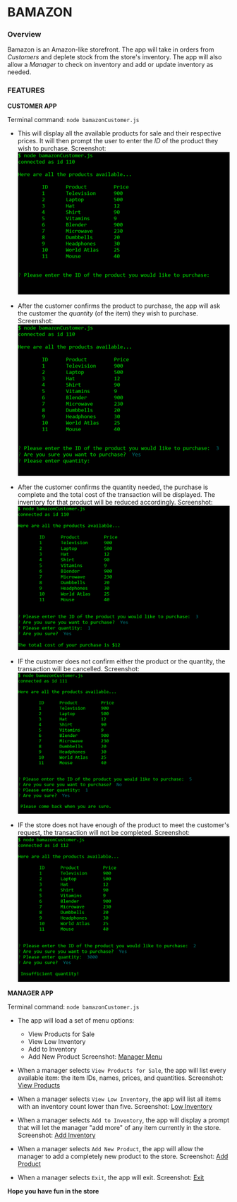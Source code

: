 # BAMAZON

### Overview

Bamazon is an Amazon-like storefront. The app will take in orders from _Customers_ and deplete stock from the store's inventory. The app will also allow a _Manager_ to check on inventory and add or update inventory as needed.

### FEATURES

**CUSTOMER APP**

Terminal command: `node bamazonCustomer.js`

* This will display all the available products for sale and their respective prices. It will then prompt the user to enter the _ID_ of the product they wish to purchase.
Screenshot:    ![View all products](/Images/customer_productView.PNG)

* After the customer confirms the product to purchase, the app will ask the customer the _quantity_ (of the item) they wish to purchase.
Screenshot:    ![Prompt for quantiy](Images/customer_quantityView.PNG)

* After the customer confirms the quantity needed, the purchase is complete and the total cost of the transaction will be displayed. The inventory for that product will be reduced accordingly.
Screenshot:    ![Purchase confirmed](Images\customer_purchasedView.PNG)

* IF the customer does not confirm either the product or the quantity, the transaction will be cancelled.
Screenshot:    ![Purchase not confirmed](Images\customer_noConfirmationView.PNG)

* IF the store does not have enough of the product to meet the customer's request, the transaction will not be completed.
Screenshot:    ![Insuffecint quantity](Images\customer_insufficientQuantityView.PNG)


**MANAGER APP**

Terminal command: `node bamazonCustomer.js`

* The app will load a set of menu options:

    * View Products for Sale
    * View Low Inventory
    * Add to Inventory
    * Add New Product
Screenshot:    [Manager Menu](Images\manager_mainMenuView.PNG)

* When a manager selects `View Products for Sale`, the app will list every available item: the item IDs, names, prices, and quantities.
Screenshot:    [View Products](Images\manager_viewProductsView.PNG)

* When a manager selects `View Low Inventory`, the app will list all items with an inventory count lower than five.
Screenshot:    [Low Inventory](Images\manager_lowInventoryView.PNG)

* When a manager selects `Add to Inventory`, the app will display a prompt that will let the manager "add more" of any item currently in the store.
Screenshot:    [Add Inventory](Images\manager_addInventoryView.PNG)

* When a manager selects `Add New Product`, the app will allow the manager to add a completely new product to the store.
Screenshot:    [Add Product](Images\manager_addProductView.PNG)

* When a manager selects `Exit`, the app will exit.
Screenshot:    [Exit](Images\manager_exitView.PNG)


**Hope you have fun in the store**
